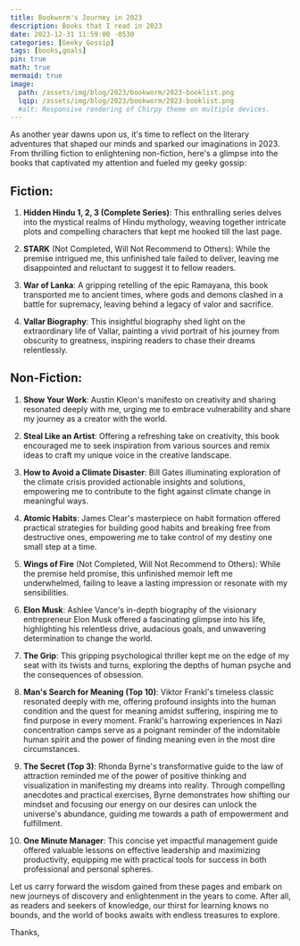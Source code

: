 ```yaml
---
title: Bookworm's Journey in 2023
description: Books that I read in 2023
date: 2023-12-31 11:59:00 -0530
categories: [Geeky Gossip]
tags: [books,goals]
pin: true
math: true
mermaid: true
image:
  path: /assets/img/blog/2023/bookworm/2023-booklist.png
  lqip: /assets/img/blog/2023/bookworm/2023-booklist.png
  #alt: Responsive rendering of Chirpy theme on multiple devices.
---
```


As another year dawns upon us, it's time to reflect on the literary adventures that shaped our minds and sparked our imaginations in 2023. From thrilling fiction to enlightening non-fiction, here's a glimpse into the books that captivated my attention and fueled my geeky gossip:


## Fiction:


1. **Hidden Hindu 1, 2, 3 (Complete Series)**: This enthralling series delves into the mystical realms of Hindu mythology, weaving together intricate plots and compelling characters that kept me hooked till the last page. 

1. **STARK** (Not Completed, Will Not Recommend to Others): While the premise intrigued me, this unfinished tale failed to deliver, leaving me disappointed and reluctant to suggest it to fellow readers.

1. **War of Lanka**: A gripping retelling of the epic Ramayana, this book transported me to ancient times, where gods and demons clashed in a battle for supremacy, leaving behind a legacy of valor and sacrifice. 

1. **Vallar Biography**: This insightful biography shed light on the extraordinary life of Vallar, painting a vivid portrait of his journey from obscurity to greatness, inspiring readers to chase their dreams relentlessly.



## Non-Fiction:


1. **Show Your Work**: Austin Kleon's manifesto on creativity and sharing resonated deeply with me, urging me to embrace vulnerability and share my journey as a creator with the world.

1. **Steal Like an Artist**: Offering a refreshing take on creativity, this book encouraged me to seek inspiration from various sources and remix ideas to craft my unique voice in the creative landscape. 

1. **How to Avoid a Climate Disaster**: Bill Gates illuminating exploration of the climate crisis provided actionable insights and solutions, empowering me to contribute to the fight against climate change in meaningful ways.

1. **Atomic Habits**: James Clear's masterpiece on habit formation offered practical strategies for building good habits and breaking free from destructive ones, empowering me to take control of my destiny one small step at a time. 

1. **Wings of Fire** (Not Completed, Will Not Recommend to Others): While the premise held promise, this unfinished memoir left me underwhelmed, failing to leave a lasting impression or resonate with my sensibilities.

1. **Elon Musk**: Ashlee Vance's in-depth biography of the visionary entrepreneur Elon Musk offered a fascinating glimpse into his life, highlighting his relentless drive, audacious goals, and unwavering determination to change the world. 

1. **The Grip**: This gripping psychological thriller kept me on the edge of my seat with its twists and turns, exploring the depths of human psyche and the consequences of obsession.

1. **Man's Search for Meaning (Top 10)**: Viktor Frankl's timeless classic resonated deeply with me, offering profound insights into the human condition and the quest for meaning amidst suffering, inspiring me to find purpose in every moment. Frankl's harrowing experiences in Nazi concentration camps serve as a poignant reminder of the indomitable human spirit and the power of finding meaning even in the most dire circumstances. 

1. **The Secret (Top 3)**: Rhonda Byrne's transformative guide to the law of attraction reminded me of the power of positive thinking and visualization in manifesting my dreams into reality. Through compelling anecdotes and practical exercises, Byrne demonstrates how shifting our mindset and focusing our energy on our desires can unlock the universe's abundance, guiding me towards a path of empowerment and fulfillment.

1. **One Minute Manager**: This concise yet impactful management guide offered valuable lessons on effective leadership and maximizing productivity, equipping me with practical tools for success in both professional and personal spheres. 


Let us carry forward the wisdom gained from these pages and embark on new journeys of discovery and enlightenment in the years to come. After all, as readers and seekers of knowledge, our thirst for learning knows no bounds, and the world of books awaits with endless treasures to explore.


Thanks,


[^footnote]: https://sudwald.github.io/bookcollage/
[^fn-nth-2]: https://www.s-anand.net/blog/books-in-2023/

